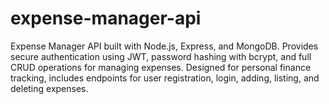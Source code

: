# expense-manager-api
Expense Manager API built with Node.js, Express, and MongoDB. Provides secure authentication using JWT, password hashing with bcrypt, and full CRUD operations for managing expenses. Designed for personal finance tracking, includes endpoints for user registration, login, adding, listing, and deleting expenses.
